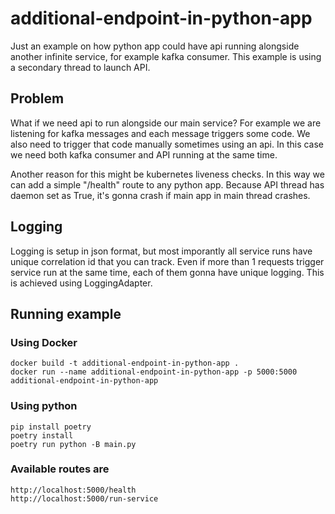 # additional-endpoint-in-python-app

Just an example on how python app could have api running alongside another infinite service, for example kafka consumer.
This example is using a secondary thread to launch API.


## Problem
What if we need api to run alongside our main service?
For example we are listening for kafka messages and each message triggers some code. We also need to trigger that code manually sometimes using an api.
In this case we need both kafka consumer and API running at the same time.

Another reason for this might be kubernetes liveness checks. In this way we can add a simple "/health" route to any python app.
Because API thread has daemon set as True, it's gonna crash if main app in main thread crashes.


## Logging
Logging is setup in json format, but most imporantly all service runs have unique correlation id that you can track.
Even if more than 1 requests trigger service run at the same time, each of them gonna have unique logging.
This is achieved using LoggingAdapter.

## Running example
### Using Docker
    docker build -t additional-endpoint-in-python-app .
    docker run --name additional-endpoint-in-python-app -p 5000:5000 additional-endpoint-in-python-app


### Using python
    pip install poetry
    poetry install
    poetry run python -B main.py

### Available routes are
    http://localhost:5000/health
    http://localhost:5000/run-service

